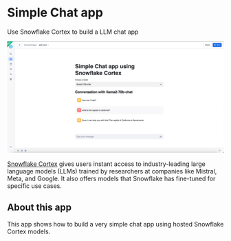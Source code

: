 # Simple Chat app
Use Snowflake Cortex to build a LLM chat app

![image](./assets/simple_cortex_app.png)

[Snowflake Cortex](https://docs.snowflake.com/en/user-guide/snowflake-cortex/llm-functions) gives users instant access to industry-leading large language models (LLMs) trained by researchers at companies like Mistral, Meta, and Google. It also offers models that Snowflake has fine-tuned for specific use cases.


## About this app
This app shows how to build a very simple chat app using hosted Snowflake Cortex models. 